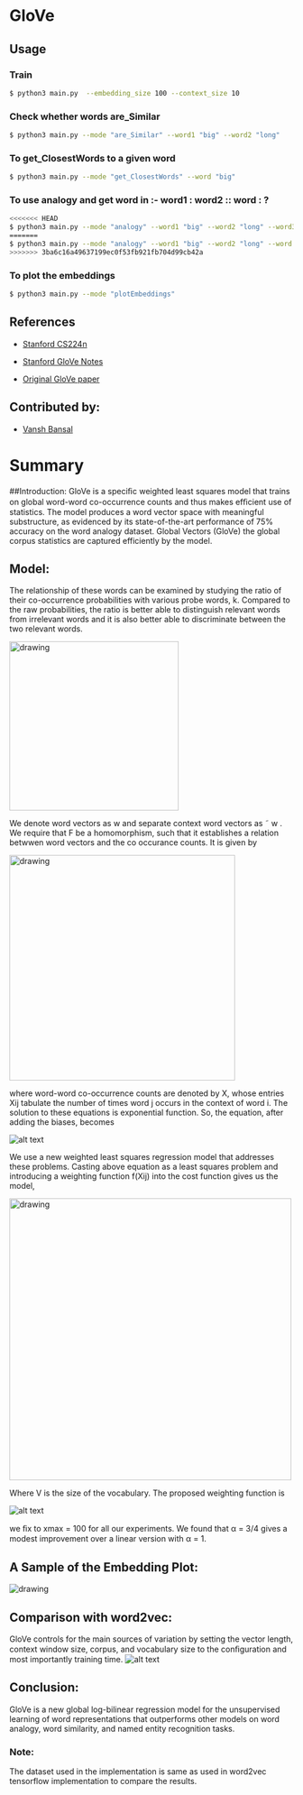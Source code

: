 # GloVe

## Usage
### Train
```bash
$ python3 main.py  --embedding_size 100 --context_size 10
```
### Check whether words are_Similar
```bash 
$ python3 main.py --mode "are_Similar" --word1 "big" --word2 "long"
```
### To get_ClosestWords to a given word
```bash
$ python3 main.py --mode "get_ClosestWords" --word "big"
```
### To use analogy and get word in :- word1 : word2 :: word : ?
```bash
<<<<<<< HEAD
$ python3 main.py --mode "analogy" --word1 "big" --word2 "long" --word3 "small"
=======
$ python3 main.py --mode "analogy" --word1 "big" --word2 "long" --word "small"
>>>>>>> 3ba6c16a49637199ec0f53fb921fb704d99cb42a
```
### To plot the embeddings
```bash
$ python3 main.py --mode "plotEmbeddings"
```
## References
* [Stanford CS224n](http://web.stanford.edu/class/cs224n/)
* [Stanford GloVe Notes](http://web.stanford.edu/class/cs224n/readings/cs224n-2019-notes02-wordvecs2.pdf)

* [Original GloVe paper](https://nlp.stanford.edu/pubs/glove.pdf)

## Contributed by:
* [Vansh Bansal](https://github.com/vanshbansal1505/)

# Summary

##Introduction:
GloVe is a speciﬁc weighted least squares model that trains on global word-word co-occurrence counts and thus makes efﬁcient use of statistics. The model produces a word vector space with meaningful substructure, as evidenced by its state-of-the-art performance of 75% accuracy on the word analogy dataset. Global Vectors (GloVe) the global corpus statistics are captured efficiently by the model.

## Model:
The relationship of these words can be examined by studying the ratio of their co-occurrence probabilities with various probe words, k. Compared to the raw probabilities, the ratio is better able to distinguish relevant words from irrelevant words and it is also better able to discriminate between the two relevant words.

<img src="https://img.sciencewal.com/img/machine-learning/emnlp-what-is-glove-partiii.png" alt="drawing" width="300"/>

We denote word vectors as w and separate context word vectors as ˜ w .
We require that F be a homomorphism, such that it establishes a relation betwwen word vectors and the co occurance counts.
It is given by

<img src="https://img.sciencewal.com/img/machine-learning/emnlp-what-is-glove-partiii-4.png" alt="drawing" width="400"/>

where word-word co-occurrence counts are denoted by X, whose entries Xij tabulate the number of times word j occurs in the context of word i.
The solution to these equations is exponential function. So, the equation, after adding the biases, becomes
 
 ![alt text](https://miro.medium.com/max/1400/1*AvJeMckcvOhJX0IGVVcZbg.jpeg)

We use a new weighted least squares regression model that addresses these problems. Casting above equation as a least squares problem and introducing a weighting function f(Xij) into the cost function gives us the model,

<img src="https://miro.medium.com/max/1224/1*oDcCpHSK7-Lt06zoW4NPMA.png" alt="drawing" width="500"/>
 
Where V is the size of the vocabulary.
The proposed weighting function is

 ![alt text](https://miro.medium.com/max/656/0*AZsJlwIghrdhD7c4)

we ﬁx to xmax = 100 for all our experiments. We found that α = 3/4 gives a modest improvement over a linear version with α = 1.

## A Sample of the Embedding Plot:

<img src="https://raw.githubusercontent.com/vanshbansal1505/GloVe_tf/master/embedding_plot_sample.png" alt="drawing">

## Comparison with word2vec:
GloVe controls for the main sources of variation by setting the vector length, context window size, corpus, and vocabulary size to the conﬁguration and most importantly training time.
![alt text](https://adriancolyer.files.wordpress.com/2016/04/glove-vs-word2vec.png?w=656&zoom=2)

## Conclusion:
GloVe is a new global log-bilinear regression model for the unsupervised learning of word representations that outperforms other models on word analogy, word similarity, and named entity recognition tasks.

### Note:
The dataset used in the implementation is same as used in word2vec tensorflow implementation to compare the results.

